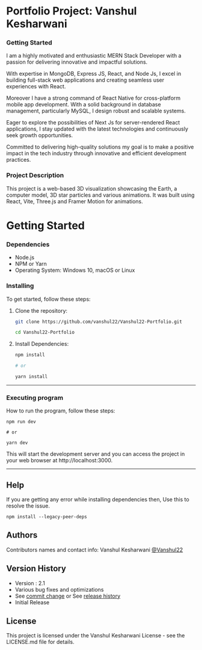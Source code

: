 # Portfolio Project: Vanshul Kesharwani

### Getting Started
I am a highly motivated and enthusiastic MERN Stack Developer with a passion for delivering innovative and impactful solutions. 

With expertise in MongoDB, Express JS, React, and Node Js, I excel in building full-stack web applications and creating seamless user experiences with React.

Moreover I have a strong command of React Native for cross-platform mobile app development. With a solid background in database management, particularly MySQL, I design robust and scalable systems. 

Eager to explore the possibilities of Next Js for server-rendered React applications, I stay updated with the latest technologies and continuously seek growth opportunities. 

Committed to delivering high-quality solutions my goal is to make a positive impact in the tech industry through innovative and efficient development practices.

### Project Description
This project is a web-based 3D visualization showcasing the Earth, a computer model, 3D star particles and various animations. 
It was built using React, Vite, Three.js and Framer Motion for animations.

# Getting Started

### Dependencies
- Node.js
- NPM or Yarn
- Operating System: Windows 10, macOS or Linux

### Installing
To get started, follow these steps:

1. Clone the repository:
   ```bash
   git clone https://github.com/vanshul22/Vanshul22-Portfolio.git

   cd Vanshul22-Portfolio

2. Install Dependencies:
    ```bash
    npm install 

    # or

    yarn install
    ```
---
### Executing program

How to run the program, follow these steps:
    
    npm run dev

    # or

    yarn dev
This will start the development server and you can access the project in your web browser at http://localhost:3000.

---


## Help
If you are getting any error while installing dependencies then, Use this to resolve the issue.
```
npm install --legacy-peer-deps
```

## Authors
Contributors names and contact info: Vanshul Kesharwani [@Vanshul22](mailto:vkvanshulkesharwani54@gmail.com)

## Version History
* Version : 2.1
* Various bug fixes and optimizations
* See [commit change](https://github.com/vanshul22/Vanshul22-Portfolio/commits/master) or See [release history](https://github.com/vanshul22/Vanshul22-Portfolio/deployments)
* Initial Release

## License
This project is licensed under the Vanshul Kesharwani License - see the LICENSE.md file for details.